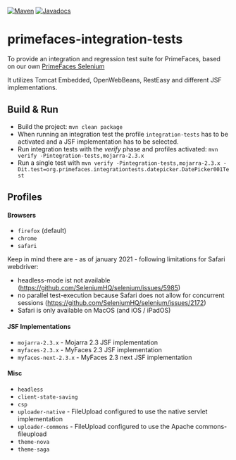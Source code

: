 [![Maven](https://img.shields.io/maven-central/v/org.primefaces/primefaces.svg)](https://repo.maven.apache.org/maven2/org/primefaces/primefaces-integration-tests/)
[![Javadocs](http://javadoc.io/badge/org.primefaces/primefaces-selenium.svg)](http://javadoc.io/doc/org.primefaces/primefaces-integration-tests)

# primefaces-integration-tests

To provide an integration and regression test suite for PrimeFaces, based on our own [PrimeFaces Selenium](https://github.com/primefaces/primefaces/tree/master/primefaces-selenium)

It utilizes Tomcat Embedded, OpenWebBeans, RestEasy and different JSF implementations.

## Build & Run

- Build the project: `mvn clean package`
- When running an integration test the profile `integration-tests` has to be activated and a JSF implementation has to be selected.
- Run integration tests with the _verify_ phase and profiles activated: `mvn verify -Pintegration-tests,mojarra-2.3.x`
- Run a single test with `mvn verify -Pintegration-tests,mojarra-2.3.x -Dit.test=org.primefaces.integrationtests.datepicker.DatePicker001Test`

## Profiles

#### Browsers

  - `firefox` (default)
  - `chrome`
  - `safari`

Keep in mind there are - as of january 2021 - following limitations for Safari webdriver:
- headless-mode ist not available (https://github.com/SeleniumHQ/selenium/issues/5985)
- no parallel test-execution because Safari does not allow for concurrent sessions (https://github.com/SeleniumHQ/selenium/issues/2172)
- Safari is only available on MacOS (and iOS / iPadOS)

#### JSF Implementations

  - `mojarra-2.3.x` - Mojarra 2.3 JSF implementation
  - `myfaces-2.3.x` - MyFaces 2.3 JSF implementation
  - `myfaces-next-2.3.x` - MyFaces 2.3 next JSF implementation

#### Misc

  - `headless`
  - `client-state-saving`
  - `csp`
  - `uploader-native` - FileUpload configured to use the native servlet implementation
  - `uploader-commons` - FileUpload configured to use the Apache commons-fileupload
  - `theme-nova`
  - `theme-saga`
